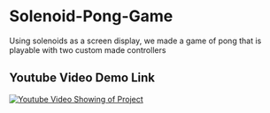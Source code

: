# Solenoid-Pong-Game
Using solenoids as a screen display, we made a game of pong that is playable with two custom made controllers 


## Youtube Video Demo Link
[![Youtube Video Showing of Project](https://img.youtube.com/vi/d7wKTL70yRU/0.jpg)](https://www.youtube.com/watch?v=d7wKTL70yRU&ab)

